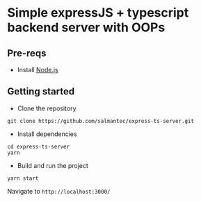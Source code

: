 # Simple expressJS + typescript backend server with OOPs

## Pre-reqs
- Install [Node.js](https://nodejs.org/en/)

## Getting started
- Clone the repository
```
git clone https://github.com/salmantec/express-ts-server.git
```

- Install dependencies
```
cd express-ts-server
yarn
```

- Build and run the project
```
yarn start
```
Navigate to `http://localhost:3000/`
